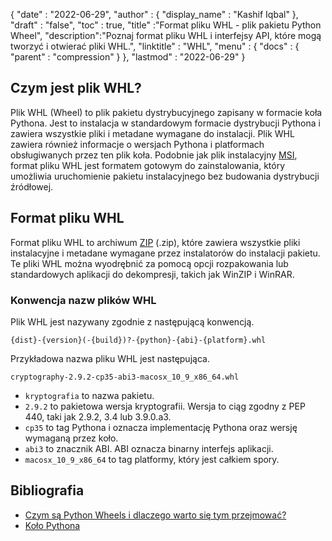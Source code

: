 {
  "date" : "2022-06-29",
  "author" : {
    "display_name" : "Kashif Iqbal"
},
  "draft" : "false",
  "toc" : true,
  "title" :"Format pliku WHL - plik pakietu Python Wheel",
  "description":"Poznaj format pliku WHL i interfejsy API, które mogą tworzyć i otwierać pliki WHL.",
  "linktitle" : "WHL",
  "menu" : {
    "docs" : {
      "parent" : "compression"
}
},
  "lastmod" : "2022-06-29"
}

## Czym jest plik WHL?

Plik WHL (Wheel) to plik pakietu dystrybucyjnego zapisany w formacie koła Pythona. Jest to instalacja w standardowym formacie dystrybucji Pythona i zawiera wszystkie pliki i metadane wymagane do instalacji. Plik WHL zawiera również informacje o wersjach Pythona i platformach obsługiwanych przez ten plik koła. Podobnie jak plik instalacyjny [MSI](/pl/executable/msi/), format pliku WHL jest formatem gotowym do zainstalowania, który umożliwia uruchomienie pakietu instalacyjnego bez budowania dystrybucji źródłowej.

## Format pliku WHL

Format pliku WHL to archiwum [ZIP](/pl/compression/zip/) (.zip), które zawiera wszystkie pliki instalacyjne i metadane wymagane przez instalatorów do instalacji pakietu. Te pliki WHL można wyodrębnić za pomocą opcji rozpakowania lub standardowych aplikacji do dekompresji, takich jak WinZIP i WinRAR.

### Konwencja nazw plików WHL

Plik WHL jest nazywany zgodnie z następującą konwencją.

```
{dist}-{version}(-{build})?-{python}-{abi}-{platform}.whl
```

Przykładowa nazwa pliku WHL jest następująca.

```
cryptography-2.9.2-cp35-abi3-macosx_10_9_x86_64.whl
```

* `kryptografia` to nazwa pakietu.
* `2.9.2` to pakietowa wersja kryptografii. Wersja to ciąg zgodny z PEP 440, taki jak 2.9.2, 3.4 lub 3.9.0.a3.
* `cp35` to tag Pythona i oznacza implementację Pythona oraz wersję wymaganą przez koło.
* `abi3` to znacznik ABI. ABI oznacza binarny interfejs aplikacji.
* `macosx_10_9_x86_64` to tag platformy, który jest całkiem spory.

## Bibliografia

* [Czym są Python Wheels i dlaczego warto się tym przejmować?](https://realpython.com/python-wheels/)
* [Koło Pythona](https://pypi.org/project/wheel/)


